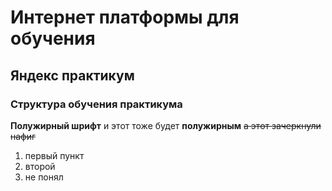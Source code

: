 # Интернет платформы для обучения
## Яндекс практикум
### Структура обучения практикума

**Полужирный шрифт** и этот тоже будет __полужирным__
~~а этот зачеркнули нафиг~~

1. первый пункт 
2. второй 
3. не понял

